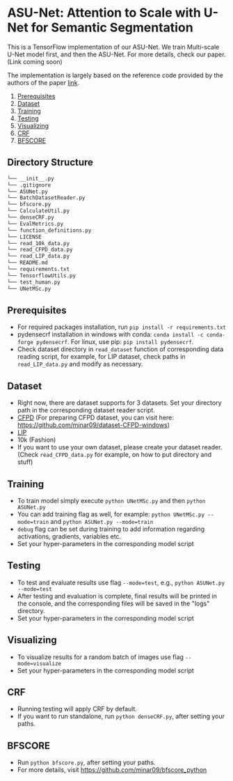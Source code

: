 # ASU-Net: Attention to Scale with U-Net for Semantic Segmentation
This is a TensorFlow implementation of our ASU-Net. We train Multi-scale U-Net model first, and then the ASU-Net.
For more details, check our paper. (Link coming soon)

The implementation is largely based on the reference code provided by the authors of the paper [link](https://github.com/shelhamer/fcn.berkeleyvision.org).
1. [Prerequisites](#prerequisites)
2. [Dataset](#dataset)
3. [Training](#training)
4. [Testing](#testing)
5. [Visualizing](#visualizing)
6. [CRF](#crf)
7. [BFSCORE](#bfscore)

## Directory Structure

```bash
└── __init__.py
└── .gitignore
└── ASUNet.py
└── BatchDatasetReader.py
└── bfscore.py
└── CalculateUtil.py
└── denseCRF.py
└── EvalMetrics.py
└── function_definitions.py
└── LICENSE
└── read_10k_data.py
└── read_CFPD_data.py
└── read_LIP_data.py
└── README.md
└── requirements.txt
└── TensorflowUtils.py
└── test_human.py
└── UNetMSc.py

```

## Prerequisites
 - For required packages installation, run `pip install -r requirements.txt`
 - pydensecrf installation in windows with conda: `conda install -c conda-forge pydensecrf`. For linux, use pip: `pip install pydensecrf`.
 - Check dataset directory in `read_dataset` function of corresponding data reading script, for example, for LIP dataset, check paths in `read_LIP_data.py` and modify as necessary.

## Dataset
 - Right now, there are dataset supports for 3 datasets. Set your directory path in the corresponding dataset reader script.
 - [CFPD](https://github.com/hrsma2i/dataset-CFPD) (For preparing CFPD dataset, you can visit here: https://github.com/minar09/dataset-CFPD-windows)
 - [LIP](http://www.sysu-hcp.net/lip/)
 - 10k (Fashion)
 - If you want to use your own dataset, please create your dataset reader. (Check `read_CFPD_data.py` for example, on how to put directory and stuff)

## Training
 - To train model simply execute `python UNetMSc.py` and then `python ASUNet.py`
 - You can add training flag as well, for example: `python UNetMSc.py --mode=train` and `python ASUNet.py --mode=train`
 - `debug` flag can be set during training to add information regarding activations, gradients, variables etc.
 - Set your hyper-parameters in the corresponding model script

## Testing
 - To test and evaluate results use flag `--mode=test`, e.g., `python ASUNet.py --mode=test`
 - After testing and evaluation is complete, final results will be printed in the console, and the corresponding files will be saved in the "logs" directory.
 - Set your hyper-parameters in the corresponding model script

## Visualizing
 - To visualize results for a random batch of images use flag `--mode=visualize`
 - Set your hyper-parameters in the corresponding model script

## CRF
 - Running testing will apply CRF by default.
 - If you want to run standalone, run `python denseCRF.py`, after setting your paths.

## BFSCORE
 - Run `python bfscore.py`, after setting your paths.
 - For more details, visit https://github.com/minar09/bfscore_python
